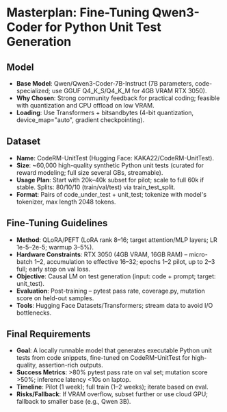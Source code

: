# Masterplan: Fine-Tuning Qwen3-Coder for Python Unit Test Generation

## Model
- **Base Model**: Qwen/Qwen3-Coder-7B-Instruct (7B parameters, code-specialized; use GGUF Q4_K_S/Q4_K_M for 4GB VRAM RTX 3050).
- **Why Chosen**: Strong community feedback for practical coding; feasible with quantization and CPU offload on low VRAM.
- **Loading**: Use Transformers + bitsandbytes (4-bit quantization, device_map="auto", gradient checkpointing).

## Dataset
- **Name**: CodeRM-UnitTest (Hugging Face: KAKA22/CodeRM-UnitTest).
- **Size**: ~60,000 high-quality synthetic Python unit tests (curated for reward modeling; full size several GBs, streamable).
- **Usage Plan**: Start with 20k–40k subset for pilot; scale to full 60k if stable. Splits: 80/10/10 (train/val/test) via train_test_split.
- **Format**: Pairs of code_under_test + unit_test; tokenize with model's tokenizer, max length 2048 tokens.

## Fine-Tuning Guidelines
- **Method**: QLoRA/PEFT (LoRA rank 8–16; target attention/MLP layers; LR 1e-5–2e-5; warmup 3–5%).
- **Hardware Constraints**: RTX 3050 (4GB VRAM, 16GB RAM) – micro-batch 1–2, accumulation to effective 16–32; epochs 1–2 pilot, up to 2–3 full; early stop on val loss.
- **Objective**: Causal LM on test generation (input: code + prompt; target: unit_test).
- **Evaluation**: Post-training – pytest pass rate, coverage.py, mutation score on held-out samples.
- **Tools**: Hugging Face Datasets/Transformers; stream data to avoid I/O bottlenecks.

## Final Requirements
- **Goal**: A locally runnable model that generates executable Python unit tests from code snippets, fine-tuned on CodeRM-UnitTest for high-quality, assertion-rich outputs.
- **Success Metrics**: >80% pytest pass rate on val set; mutation score >50%; inference latency <10s on laptop.
- **Timeline**: Pilot (1 week); full train (1–2 weeks); iterate based on eval.
- **Risks/Fallback**: If VRAM overflow, subset further or use cloud GPU; fallback to smaller base (e.g., Qwen 3B).
